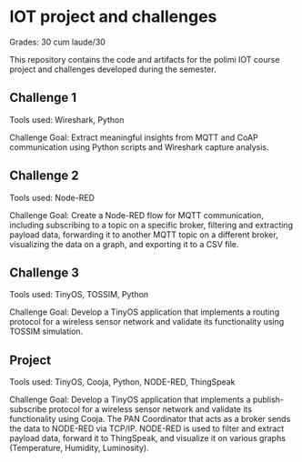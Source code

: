 # IOT project and challenges

Grades: 30 cum laude/30

This repository contains the code and artifacts for the polimi IOT course project and challenges developed during the semester.

## Challenge 1

Tools used: Wireshark, Python

Challenge Goal: Extract meaningful insights from MQTT and CoAP communication using Python scripts and Wireshark capture analysis.

## Challenge 2

Tools used: Node-RED

Challenge Goal: Create a Node-RED flow for MQTT communication, including subscribing to a topic on a specific broker, filtering and extracting payload data, forwarding it to another MQTT topic on a different broker, visualizing the data on a graph, and exporting it to a CSV file.

## Challenge 3

Tools used: TinyOS, TOSSIM, Python

Challenge Goal: Develop a TinyOS application that implements a routing protocol for a wireless sensor network and validate its functionality using TOSSIM simulation.

## Project

Tools used: TinyOS, Cooja, Python, NODE-RED, ThingSpeak

Challenge Goal: Develop a TinyOS application that implements a publish-subscribe protocol for a wireless sensor network and validate its functionality using Cooja. The PAN Coordinator that acts as a broker sends the data to NODE-RED via TCP/IP. NODE-RED is used to filter and extract payload data, forward it to ThingSpeak, and visualize it on various graphs (Temperature, Humidity, Luminosity).
